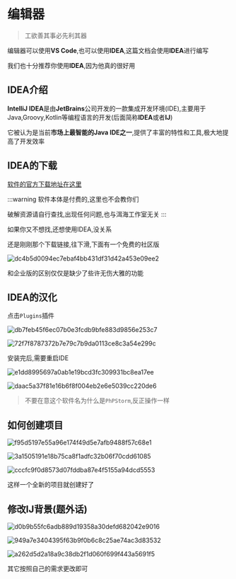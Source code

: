 # 编辑器

> 工欲善其事必先利其器

编辑器可以使用**VS Code**,也可以使用**IDEA**,这篇文档会使用**IDEA**进行编写

我们也十分推荐你使用**IDEA**,因为他真的很好用

## IDEA介绍

**IntelliJ IDEA**是由**JetBrains**公司开发的一款集成开发环境(IDE),主要用于Java,Groovy,Kotlin等编程语言的开发(后面简称**IDEA**或者**IJ**)

它被认为是当前**市场上最智能的Java IDE之一**,提供了丰富的特性和工具,极大地提高了开发效率

## IDEA的下载

[软件的官方下载地址在这里](//www.jetbrains.com/zh-cn/idea/download/?section=windows)

:::warning
软件本体是付费的,这里也不会教你们

破解资源请自行查找,出现任何问题,也与洱海工作室无关
:::

如果你又不想找,还想使用IDEA,没关系

还是刚刚那个下载链接,往下滑,下面有一个免费的社区版

![dc4b5d0094ec7ebaf4bb431df31d42a453e09ee2](Assets/dc4b5d0094ec7ebaf4bb431df31d42a453e09ee2.png)

和企业版的区别仅仅是缺少了些许无伤大雅的功能

## IDEA的汉化

点击`Plugins`插件

![db7feb45f6ec07b0e3fcdb9bfe883d9856e253c7](Assets/db7feb45f6ec07b0e3fcdb9bfe883d9856e253c7.png)

![72f7f8787372b7e79c7b9da0113ce8c3a54e299c](Assets/72f7f8787372b7e79c7b9da0113ce8c3a54e299c.png)

安装完后,需要重启IDE

![e1dd8995697a0ab1e19bcd3fc309931bc8ea17ee](Assets/e1dd8995697a0ab1e19bcd3fc309931bc8ea17ee.png)

![daac5a37f81e16b6f8f004eb2e6e5039cc220de6](Assets/daac5a37f81e16b6f8f004eb2e6e5039cc220de6.png)

> 不要在意这个软件名为什么是`PhPStorm`,反正操作一样

## 如何创建项目

![f95d5197e55a96e174f49d5e7afb9488f57c68e1](Assets/f95d5197e55a96e174f49d5e7afb9488f57c68e1.png)

![3a1505191e18b75ca8f1adfc32b06f70cdd61085](Assets/3a1505191e18b75ca8f1adfc32b06f70cdd61085.png)

![cccfc9f0d8573d07fddba87e4f5155a94dcd5553](Assets/cccfc9f0d8573d07fddba87e4f5155a94dcd5553.png)

这样一个全新的项目就创建好了

## 修改IJ背景(题外话)

![d0b9b55fc6adb889d19358a30defd682042e9016](Assets/d0b9b55fc6adb889d19358a30defd682042e9016.png)

![949a7e3404395f63b9f0b6c8c25ae74ac3d83532](Assets/949a7e3404395f63b9f0b6c8c25ae74ac3d83532.png)

![a262d5d2a18a9c38db2f1d060f699f443a5691f5](Assets/a262d5d2a18a9c38db2f1d060f699f443a5691f5.png)

其它按照自己的需求更改即可
